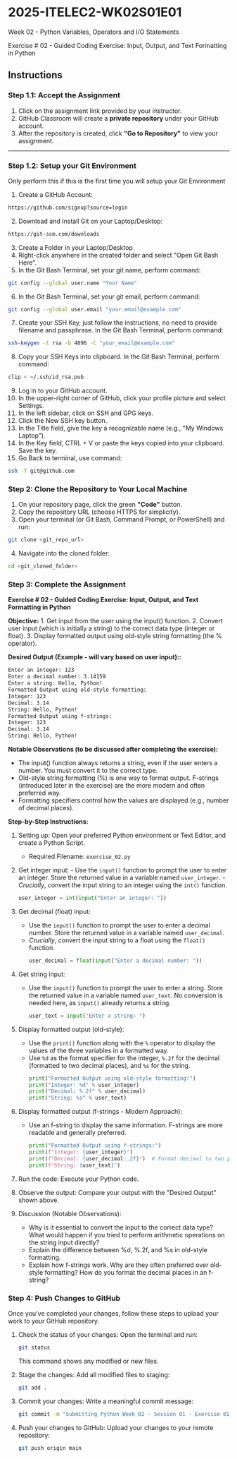 # 2025-ITELEC2-WK02S01E01
Week 02 - Python Variables, Operators and I/O Statements

Exercise # 02 - Guided Coding Exercise: Input, Output, and Text Formatting in Python

## **Instructions**

### **Step 1.1: Accept the Assignment**

   1. Click on the assignment link provided by your instructor.
   2. GitHub Classroom will create a **private repository** under your GitHub account.
   3. After the repository is created, click **"Go to Repository"** to view your assignment.

---

### **Step 1.2: Setup your Git Environment**
Only perform this if this is the first time you will setup your Git Environment

   1. Create a GitHub Account:
   ```bash
   https://github.com/signup?source=login
   ```
      
   2. Download and Install Git on your Laptop/Desktop:
   ```bash
   https://git-scm.com/downloads
   ```
   
   3. Create a Folder in your Laptop/Desktop
   4. Right-click anywhere in the created folder and select "Open Git Bash Here".
   5. In the Git Bash Terminal, set your git name, perform command:
   ```bash
   git config --global user.name "Your Name"
   ```
   
   6. In the Git Bash Terminal, set your git email, perform command:
   ```bash
   git config --global user.email "your.email@example.com"
   ```
   
   7. Create your SSH Key, just follow the instructions, no need to provide filename and passphrase. In the Git Bash Terminal, perform command:
   ```bash
   ssh-keygen -t rsa -b 4096 -C "your_email@example.com"
   ```
   
   8. Copy your SSH Keys into clipboard. In the Git Bash Terminal, perform command:
   ```bash
   clip < ~/.ssh/id_rsa.pub
   ```
   
   9. Log in to your GitHub account.
   10. In the upper-right corner of GitHub, click your profile picture and select Settings.
   11. In the left sidebar, click on SSH and GPG keys.
   12. Click the New SSH key button.
   13. In the Title field, give the key a recognizable name (e.g., "My Windows Laptop").
   14. In the Key field, CTRL + V or paste the keys copied into your clipboard. Save the key.
   15. Go Back to terminal, use command:
   ```bash
   ssh -T git@github.com
   ```

### **Step 2: Clone the Repository to Your Local Machine**

   1. On your repository page, click the green **"Code"** button.
   2. Copy the repository URL (choose HTTPS for simplicity).
   3. Open your terminal (or Git Bash, Command Prompt, or PowerShell) and run:
   
   ```bash
   git clone <git_repo_url>
   ```
   
   4. Navigate into the cloned folder:
   
   ```bash
   cd <git_cloned_folder>
   ```

### **Step 3: Complete the Assignment**

**Exercise # 02 - Guided Coding Exercise: Input, Output, and Text Formatting in Python**

   **Objective:**
      1. Get input from the user using the input() function.
      2. Convert user input (which is initially a string) to the correct data type (integer or float).
      3. Display formatted output using old-style string formatting (the % operator).

   **Desired Output (Example - will vary based on user input)::**
   ```txt
   Enter an integer: 123
   Enter a decimal number: 3.14159
   Enter a string: Hello, Python!
   Formatted Output using old-style formatting:
   Integer: 123
   Decimal: 3.14
   String: Hello, Python!
   Formatted Output using f-strings:
   Integer: 123
   Decimal: 3.14
   String: Hello, Python!
   ```
   **Notable Observations (to be discussed after completing the exercise):**
   - The input() function always returns a string, even if the user enters a number. You must convert it to the correct type.
   - Old-style string formatting (%) is one way to format output. F-strings (introduced later in the exercise) are the more modern and often preferred way.
   - Formatting specifiers control how the values are displayed (e.g., number of decimal places).

   **Step-by-Step Instructions:**

   1. Setting up: Open your preferred Python environment or Text Editor, and create a Python Script.
      - Required Filename: `exercise_02.py`
      
   2.  Get integer input:
      - Use the `input()` function to prompt the user to enter an integer. Store the returned value in a variable named `user_integer`.
      - *Crucially*, convert the input string to an integer using the `int()` function.
         ```python
         user_integer = int(input("Enter an integer: "))
         ```
      
   3. Get decimal (float) input:
      - Use the `input()` function to prompt the user to enter a decimal number. Store the returned value in a variable named `user_decimal`.
      - *Crucially*, convert the input string to a float using the `float()` function.
         ```python
         user_decimal = float(input("Enter a decimal number: "))
         ```

   4. Get string input:
      - Use the `input()` function to prompt the user to enter a string. Store the returned value in a variable named `user_text`. No conversion is needed here, as `input()` already returns a string.
         ```python
         user_text = input("Enter a string: ")
         ```

   5. Display formatted output (old-style):
      - Use the `print()` function along with the `%` operator to display the values of the three variables in a formatted way.
      - Use `%d` as the format specifier for the integer, `%.2f` for the decimal (formatted to two decimal places), and `%s` for the string.
         ```python
         print("Formatted Output using old-style formatting:")
         print("Integer: %d" % user_integer)
         print("Decimal: %.2f" % user_decimal)
         print("String: %s" % user_text)
         ```

   6. Display formatted output (f-strings - Modern Approach):
      - Use an f-string to display the same information. F-strings are more readable and generally preferred.
         ```python
         print("Formatted Output using f-strings:")
         print(f"Integer: {user_integer}")
         print(f"Decimal: {user_decimal:.2f}")  # Format decimal to two places
         print(f"String: {user_text}")
         ```

   7. Run the code: Execute your Python code.
   8. Observe the output: Compare your output with the "Desired Output" shown above.
   9. Discussion (Notable Observations):  
      - Why is it essential to convert the input to the correct data type? What would happen if you tried to perform arithmetic operations on the string input directly?
      - Explain the difference between %d, %.2f, and %s in old-style formatting.
      - Explain how f-strings work. Why are they often preferred over old-style formatting? How do you format the decimal places in an f-string?

### **Step 4: Push Changes to GitHub**
Once you've completed your changes, follow these steps to upload your work to your GitHub repository.

1. Check the status of your changes:
   Open the terminal and run:
   
   ```bash
   git status
   ```
   This command shows any modified or new files.
   
2. Stage the changes:
   Add all modified files to staging:
   
   ```bash
   git add .
   ```
   
3. Commit your changes:
   Write a meaningful commit message:
   
   ```bash
   git commit -m "Submitting Python Week 02 - Session 01 - Exercise 01"
   ```
   
4. Push your changes to GitHub:
   Upload your changes to your remote repository:
   
   ```bash
   git push origin main
   ```
